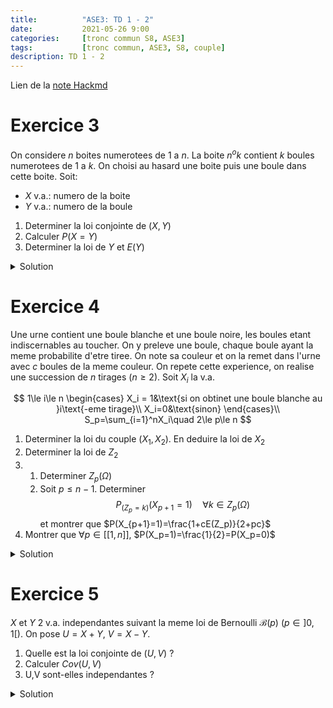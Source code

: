 ```yaml
---
title:          "ASE3: TD 1 - 2"
date:           2021-05-26 9:00
categories:     [tronc commun S8, ASE3]
tags:           [tronc commun, ASE3, S8, couple]
description: TD 1 - 2
---
```

Lien de la [note Hackmd](https://hackmd.io/@lemasymasa/SJQQ7uoF_)

# Exercice 3
On considere $n$ boites numerotees de $1$ a $n$.
La boite $n^{o}k$ contient $k$ boules numerotees de $1$ a $k$. On choisi au hasard une boite puis une boule dans cette boite.
Soit:
- $X$ v.a.: numero de la boite
- $Y$ v.a.: numero de la boule

1. Determiner la loi conjointe de $(X,Y)$
2. Calculer $P(X=Y)$
3. Determiner la loi de $Y$ et $E(Y)$

<details markdown="1">
<summary>Solution</summary>

1.

**Loi conjointe**

$$
X(\Omega) = [[1,n]]\\
Y(\Omega) = [[1,n]]
$$

$$
\begin{aligned}
\forall i\in X(\Omega)\\
\forall j\in Y(\Omega)
\end{aligned}
\begin{aligned}
\Biggr\} P((X=i)\cap(Y=j))&=P_{(X=i)}(Y=j)P(X=i)\quad\text{Loi conditionnelle}\\
&=\frac{1}{i}\times\frac{1}{n}\quad\text{si } j\le i
\end{aligned}\\
\begin{cases}
P((X=i)\cap(Y=j))=\frac{1}{in} &\text{si }j\le i\\
P((X=i)\cap(Y=j))=0 &\text{si } j\gt i
\end{cases}
$$

2.

$$
\underbrace{(X=Y)}_{\text{evenement}} = \cup_{i=1}^n\biggr((X=i)\cap(Y=i)\biggr)\\
\begin{aligned}
P(X=Y)&=\sum_{i=1}^nP((X=i)\cap(Y=i))\\
&=\sum_{i=1}^n\frac{1}{in}=\color{green}{\frac{1}{n}\sum_{i=1}^n\frac{1}{i}}
\end{aligned}
$$

3.

**Loi marginale de $Y$**

$$
\begin{aligned}
\forall j\in[[1,n]]\quad P(Y=j)&=\sum_{i=1}^nP((X=i)\cap(Y=j))\\
&= \sum_{i=j}^n\frac{1}{in}=\color{red}{\frac{1}{n}\sum_{i=j}^n\frac{1}{i}}
\end{aligned}
$$

$$
\begin{aligned}
E(Y)&=\sum_{j=1}^njP(Y=j)\\
&= \sum_{j=1}\frac{1}{n}\sum_{i=j}^n\frac{1}{i}\\
&= \frac{1}{n}\sum_{j=1}^nj\sum_{i=j}^n\frac{1}{i}
\end{aligned}
$$

<div class="alert alert-success" role="alert" markdown="1">
$$
P(Y=j)=\frac{1}{n}\sum_{i=j}^n\frac{1}{i}\quad\forall j\in\mathbb N^*=Y(\Omega)\\
$$
</div>

$$
\begin{aligned}
E(Y)&=\sum_{j=1}^njP(Y=j)\\
&= \sum_{j=1}^nj\frac{1}{n}\sum_{i=j}^n\frac{1}{i}\\
&= \frac{1}{n}\sum_{i=1}^n\frac{1}{i}\sum_{j=1}^ij\quad\text{inversion des sommes et } i\ge j\\
&= \frac{1}{n}\sum_{i=1}^n\frac{1}{i}\frac{i(i+1)}{2}\\
&=\frac{1}{2n}\sum_{i=1}^n(i+1)\\
&=\frac{1}{2n}\biggr(\frac{n(n+1)}{2}+n\biggr)
\end{aligned}
$$

<div class="alert alert-success" role="alert" markdown="1">
$$
E(Y) = \frac{1}{4}(n+3)=\frac{n+3}{4}
$$
</div>

</details>

# Exercice 4

Une urne contient une boule blanche et une boule noire, les boules etant indiscernables au toucher. On y preleve une boule, chaque boule ayant la meme probabilite d'etre tiree. 
On note sa couleur et on la remet dans l'urne avec $c$ boules de la meme couleur.
On repete cette experience, on realise une succession de $n$ tirages ($n\ge 2$).
Soit $X_i$ la v.a. 

$$
1\le i\le n
\begin{cases}
    X_i = 1&\text{si on obtinet une boule blanche au }i\text{-eme tirage}\\
    X_i=0&\text{sinon}
\end{cases}\\
S_p=\sum_{i=1}^nX_i\quad 2\le p\le n
$$

1. Determiner la loi du couple $(X_1,X_2)$. En deduire la loi de $X_2$
2. Determiner la loi de $Z_2$
3. 
    1. Determiner $Z_p(\Omega)$
    2. Soit $p\le n-1$. Determiner $$P_{(Z_p=k)}(X_{p+1}=1)\quad\forall k\in Z_p(\Omega)$$ et montrer que $P(X_{p+1}=1)=\frac{1+cE(Z_p)}{2+pc}$
4. Montrer que $\forall p\in[[1,n]]$, $P(X_p=1)=\frac{1}{2}=P(X_p=0)$

<details markdown="1">
<summary>Solution</summary>

1.

$X_1$ suit la loi de Bernouilli $\mathcal B(\frac{1}{2})$. On cherche $P((X_1=i)\cap(X_2=j))$.

$$
X_1(\Omega)=[[0,1]]\\
X_2(\Omega)=[[0,1]]\\
$$

**$1^{er}$ cas: $i\neq j$**
$$
\begin{aligned}
P((X_1=i)\cap(X_2=j))&=P(X_2=j/X_1=i)P(X_1=i)\quad P(X_1=i)=\frac{1}{2}\\
&=\frac{1}{2+c}\times\frac{1}{2}
\end{aligned}
$$

**$2^e$ cas: $i=j$**
$$
\begin{aligned}
P((X_1=i)\cap(X_2=j))&=P(X_2=j/X_1=i)P(X_1=i)\\
&= \biggr(\frac{1+c}{2+c}\biggr)\times\frac{1}{2}
\end{aligned}
$$

|$X_2$ \ $X_1$|$0$|$1$|Loi de $X_1$|
|-----------|---|---|------------|
|$0$|$\frac{1+c}{2(2+c)}$|$\frac{1}{2(2+c)}$|$\frac{1}{2}$|
|$1$|$\frac{1}{2(2+c)}$|$\frac{1+c}{2(2+c)}$|$\frac{1}{2}$|
|Loi de $X_2$|$\frac{1}{2}$|$\frac{1}{2}$|$1$|

<div class="alert alert-success" role="alert" markdown="1">
Donc $X_2\to\mathcal B(\frac{1}{2})$
</div>

2.

$$
Z_2=X_1+X_2\\
Z_2(\Omega)=[[0,2]]\\
$$

$$
\begin{aligned}
P(Z_2=0)&=P((X_1=0)\cap(X_2=0))\\
&=\color{green}{\frac{1+c}{2(2+c)}}\\
P(Z_2=1)&=P((X_1=0)\cap(X_2=1)) + P((X_1=1)\cap(X_2=0))\\
&= \color{green}{\frac{1}{2+c}}\\
P(Z_2=2)&=P((X_1=1)\cap(X_2=1))\\
&=\color{green}{\frac{1+c}{2(2+c)}}
\end{aligned}
$$

3.1.

$$
Z_p=\sum_{i=1}X_i\\
Z_p(\Omega)=[[0,p]]
$$

3.2.

$$
p\le n-1\quad P_{(Z_p=k)}(X_{p+1}=1)=  \quad \forall k\in\mathbb Z_p(\Omega)
$$

Sachant que $(Z_p=k)$ est realise: $k$ boules blanches ont ete tirees au cours des $p$ premiers tirages (donc on a remis $kc$ boules blanches dans l'urne) et $p-k$ boules noires ont ete tirees (donc on a remis $(p-k)c$ boules noires).
Donc au total l'urne contient $2+kc+(p-k)c=2+pc$ boules dont $(1+kc)$ boules blanches.

<div class="alert alert-success" role="alert" markdown="1">

$$
P_{(Z_p=k)}(X_{p+1}=1)=\frac{1+kc}{2+pc}
$$

</div>

$$
\begin{aligned}
(X_{p+1}=1)&=U_{k=0}^p((X_{p+1}=1)\cap(Z_p=k))\\
P(X_{p+1}=1)&=\sum_{k=0}^pP((X_{p+1}=1)\cap(Z_p=k))\\
&=\sum_{k=0}^pP_{(Z_p=k)}(X_{p+1}=1)P(Z_p=k)\\
&= \sum_{k=0}^p\biggr(\frac{1+kc}{2+pc}\biggr)P(Z_p=k)\\
&= \frac{1}{2+pc}\biggr(\sum_{k=0}^pP(Z_p=k)+c\sum_{k=0}^pkP(Z_p=k)\biggr)\\
&=\color{green}{\frac{1}{2+pc}(1+cE(Z_p))}
\end{aligned}
$$

4.

$$
\forall p\in [[1,n]]\quad P(X_p=1)=\frac{1}{2}=P(X_p=c)
$$

Matrices resultat par recurrence sur ~~slurp~~ sur $p$:

Soit $R(p)$ la propriete: $P(X_p=1)=\frac{1}{2}$, $R(1)$, $R(2)$ vraies ($1^{ere}$ question)

**Hypothese:** Supposons que $R(1)$, $R(2)$,..., $R(p)$ vraies.

$$
\begin{aligned}
P(X_{p+1}) = \frac{1+cE(2p)}{2+pc}\quad\text{or } E(2p)&=E(\sum_{i=1}^pX_i) \\
&= \sum_{i=1}^pE(X_i)\\
&=\sum_{i=1}^p\frac{1}{2}\quad\text{car } X_i\to\mathcal B(\frac{1}{2})\quad 1\le i\le p \text{ (hypothese)}\\
&=\color{red}{p\times\frac{1}{2}=\frac{p}{2}}\\
\end{aligned}\\
\begin{aligned}
P(X_{p+1})&=\frac{1+cE(2p)}{2+pc}\\
&=\frac{1+c\frac{p}{2}}{2+pc}\\
\end{aligned}
$$

<div class="alert alert-success" role="alert" markdown="1">

$$
P(X_{p+1}=1)=\frac{1}{2}
$$

</div>

</details>

# Exercice 5

$X$ et $Y$ 2 v.a. independantes suivant la meme loi de Bernoulli $\mathcal B(p)$ ($p\in]0,1[$).
On pose $U=X+Y$, $V=X-Y$.

1. Quelle est la loi conjointe de $(U,V)$ ?
2. Calculer $Cov(U,V)$
3. U,V sont-elles independantes ?

<details markdown="1">
<summary>Solution</summary>

1.

$U(\Omega)=[[0,2]]$, $V(\Omega)=[[-1,1]]$

$$
P((U=i)\cap(V=j))\quad
\begin{aligned}
&\forall i\in[[0,2]]\\
&\forall j\in[[-1,1]]
\end{aligned}\\
\begin{cases}
U=X+Y\Rightarrow X=\frac{U+V}{2}\\
V=X-Y\Rightarrow Y=\frac{U-V}{2}
\end{cases}\\
\begin{aligned}
P((U=i)\cap(V=j))&=P\biggr(\biggr(X=\frac{i+j}{2}\biggr)\cap\biggr(Y=\frac{i-j}{2}\biggr)\biggr)\\
&= P\biggr(X=\frac{i+j}{2}\biggr)P\biggr(Y=\frac{i-j}{2}\biggr)\color{red}{\text{ car } X\text{ et }Y\text{ sont independantes}}
\end{aligned}
$$

|$U$ / $V$|$-1$|$0$|$1$|Loi de $U$|
|---------|----|---|---|----------|
|$0$|$0$|$q^2$|$0$|$q^2$|
|$1$|$qp$|$0$|$pq$|$2pq$|
|$2$|$0$|$p^2$|$0$|$p^2$|
|Loi de $V$|$qp$|$p^2+q^2$|$pq$|$1$|

*Exemple*:

$$
\begin{cases}
U\Rightarrow1=i\\
V\Rightarrow-1=j
\end{cases}\Rightarrow
\begin{cases}
\frac{i+j}{2}=\frac{1-1}{2}=0\\
\frac{i-j}{2}=\frac{1+1}{2}=1\\
\end{cases}\Rightarrow
\begin{cases}
P(X=0)=q\\
P(Y=1)=p
\end{cases}\biggr\}qp
$$

2.

<div class="alert alert-info" role="alert" markdown="1">
**Rappel**
La covariance est une forme *bilineaire symetrique definie positive* (produit scalaire sur l'espace des v.a.)
</div>

$$
\begin{aligned}
Cov(U,V)&=Cov(X+Y,X-Y)\quad\color{red}{\text{bilineaire}}\\
&=Cov(X,X)-\underbrace{Cov(X,Y) + Cov(Y,X)}_{0 = \text{ par symetrie}} - Cov(Y,Y)\\
&= Cov(X,X)-Cov(Y,Y)\quad
\end{aligned}\\
\begin{aligned}
\text{or: } Cov(X,Y)&=E(X.Y)-E(X)E(Y)\\
\Rightarrow Cov(X,X)&=E(X.X)-(E(X))^2\\
&=V(X)
\end{aligned}\\
\begin{aligned}
Cov(U,V)&=V(X)-V(Y)\\
&=0\quad\color{red}{\text{car meme loi}}
\end{aligned}
$$

<div class="alert alert-danger" role="alert" markdown="1">

Independantes $\Rightarrow$ $Cov(X,Y)=0$

$Cov(X,Y)\Rightarrow$ independantes

</div>

3.

**Independance ?**

$$
P((U=0)\cap(V=-1))=0\neq P(U=0)P(U=-1)=q^3p
$$

<div class="alert alert-success" role="alert" markdown="1">
Donc $U$ et $V$ sont independantes.
</div>

</details>
